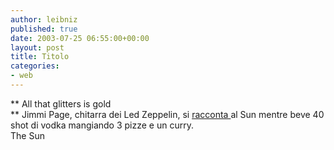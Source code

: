 ```yaml
---
author: leibniz
published: true
date: 2003-07-25 06:55:00+00:00
layout: post
title: Titolo
categories:
- web
---
```


   ** All that glitters is gold   
** Jimmi Page, chitarra dei Led Zeppelin, si  [ racconta ](http://www.thesun.co.uk/article/0,,5-2003341017,00.html)al Sun mentre beve 40 shot di vodka mangiando 3 pizze e un curry.   
  The Sun
